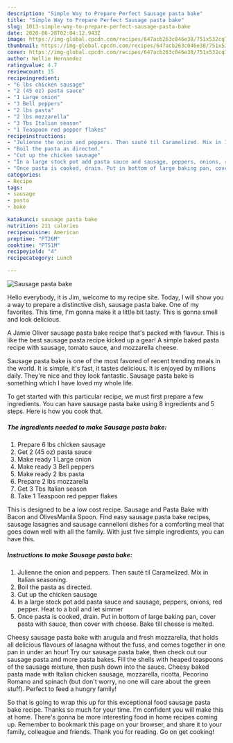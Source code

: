 ```yaml
---
description: "Simple Way to Prepare Perfect Sausage pasta bake"
title: "Simple Way to Prepare Perfect Sausage pasta bake"
slug: 1013-simple-way-to-prepare-perfect-sausage-pasta-bake
date: 2020-06-28T02:04:12.943Z
image: https://img-global.cpcdn.com/recipes/647acb263c046e38/751x532cq70/sausage-pasta-bake-recipe-main-photo.jpg
thumbnail: https://img-global.cpcdn.com/recipes/647acb263c046e38/751x532cq70/sausage-pasta-bake-recipe-main-photo.jpg
cover: https://img-global.cpcdn.com/recipes/647acb263c046e38/751x532cq70/sausage-pasta-bake-recipe-main-photo.jpg
author: Nellie Hernandez
ratingvalue: 4.7
reviewcount: 15
recipeingredient:
- "6 lbs chicken sausage"
- "2 (45 oz) pasta sauce"
- "1 Large onion"
- "3 Bell peppers"
- "2 lbs pasta"
- "2 lbs mozzarella"
- "3 Tbs Italian season"
- "1 Teaspoon red pepper flakes"
recipeinstructions:
- "Julienne the onion and peppers. Then sauté til Caramelized. Mix in Italian seasoning."
- "Boil the pasta as directed."
- "Cut up the chicken sausage"
- "In a large stock pot add pasta sauce and sausage, peppers, onions, red pepper. Heat to a boil and let simmer"
- "Once pasta is cooked, drain. Put in bottom of large baking pan, cover pasta with sauce, then cover with cheese. Bake till cheese is melted."
categories:
- Recipe
tags:
- sausage
- pasta
- bake

katakunci: sausage pasta bake 
nutrition: 211 calories
recipecuisine: American
preptime: "PT26M"
cooktime: "PT51M"
recipeyield: "4"
recipecategory: Lunch

---
```



![Sausage pasta bake](https://img-global.cpcdn.com/recipes/647acb263c046e38/751x532cq70/sausage-pasta-bake-recipe-main-photo.jpg)

Hello everybody, it is Jim, welcome to my recipe site. Today, I will show you a way to prepare a distinctive dish, sausage pasta bake. One of my favorites. This time, I'm gonna make it a little bit tasty. This is gonna smell and look delicious.

A Jamie Oliver sausage pasta bake recipe that&#39;s packed with flavour. This is like the best sausage pasta recipe kicked up a gear! A simple baked pasta recipe with sausage, tomato sauce, and mozzarella cheese.

Sausage pasta bake is one of the most favored of recent trending meals in the world. It is simple, it's fast, it tastes delicious. It is enjoyed by millions daily. They're nice and they look fantastic. Sausage pasta bake is something which I have loved my whole life.


To get started with this particular recipe, we must first prepare a few ingredients. You can have sausage pasta bake using 8 ingredients and 5 steps. Here is how you cook that.

<!--inarticleads1-->

##### The ingredients needed to make Sausage pasta bake:

1. Prepare 6 lbs chicken sausage
1. Get 2 (45 oz) pasta sauce
1. Make ready 1 Large onion
1. Make ready 3 Bell peppers
1. Make ready 2 lbs pasta
1. Prepare 2 lbs mozzarella
1. Get 3 Tbs Italian season
1. Take 1 Teaspoon red pepper flakes


This is designed to be a low cost recipe. Sausage and Pasta Bake with Bacon and OlivesManila Spoon. Find easy sausage pasta bake recipes, sausage lasagnes and sausage cannelloni dishes for a comforting meal that goes down well with all the family. With just five simple ingredients, you can have this. 

<!--inarticleads2-->

##### Instructions to make Sausage pasta bake:

1. Julienne the onion and peppers. Then sauté til Caramelized. Mix in Italian seasoning.
1. Boil the pasta as directed.
1. Cut up the chicken sausage
1. In a large stock pot add pasta sauce and sausage, peppers, onions, red pepper. Heat to a boil and let simmer
1. Once pasta is cooked, drain. Put in bottom of large baking pan, cover pasta with sauce, then cover with cheese. Bake till cheese is melted.


Cheesy sausage pasta bake with arugula and fresh mozzarella, that holds all delicious flavours of lasagna without the fuss, and comes together in one pan in under an hour! Try our sausage pasta bake, then check out our sausage pasta and more pasta bakes. Fill the shells with heaped teaspoons of the sausage mixture, then push down into the sauce. Cheesy baked pasta made with Italian chicken sausage, mozzarella, ricotta, Pecorino Romano and spinach (but don&#39;t worry, no one will care about the green stuff). Perfect to feed a hungry family! 

So that is going to wrap this up for this exceptional food sausage pasta bake recipe. Thanks so much for your time. I'm confident you will make this at home. There's gonna be more interesting food in home recipes coming up. Remember to bookmark this page on your browser, and share it to your family, colleague and friends. Thank you for reading. Go on get cooking!
